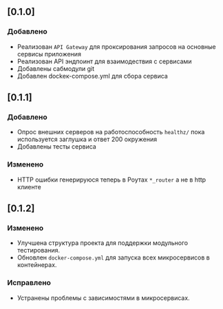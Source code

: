 ## [0.1.0]
### Добавлено
- Реализован `API Gateway` для проксирования запросов на основные сервисы приложения
- Реализован API эндпоинт для взаимодествия с сервисами
- Добавлены сабмодули git
- Добавлен dockeк-compose.yml для сбора сервиса

## [0.1.1]
### Добавлено
- Опрос внешних серверов на работоспособность `healthz/` пока используется заглушка и ответ 200 окружения
- Добавлены тесты сервиса

### Изменено
- HTTP ошибки генерируюся теперь в  Роутах `*_router` а не в http клиенте

## [0.1.2]
### Изменено
- Улучшена структура проекта для поддержки модульного тестирования.
- Обновлен `docker-compose.yml` для запуска всех микросервисов в контейнерах.

### Исправлено
- Устранены проблемы с зависимостями в микросервисах.
